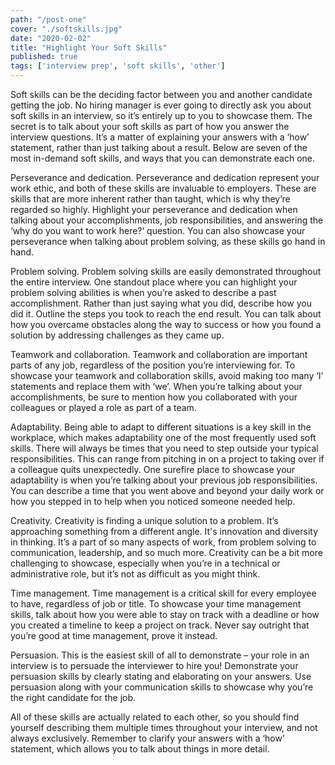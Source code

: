 ```yaml
---
path: "/post-one"
cover: "./softskills.jpg"
date: "2020-02-02"
title: "Highlight Your Soft Skills"
published: true
tags: ['interview prep', 'soft skills', 'other']
---
```


Soft skills can be the deciding factor between you and another candidate getting the job. No hiring manager is ever going to directly ask you about soft skills in an interview, so it’s entirely up to you to showcase them. The secret is to talk about your soft skills as part of how you answer the interview questions. It’s a matter of explaining your answers with a ‘how’ statement, rather than just talking about a result.
Below are seven of the most in-demand soft skills, and ways that you can demonstrate each one.

Perseverance and dedication.
Perseverance and dedication represent your work ethic, and both of these skills are invaluable to employers. These are skills that are more inherent rather than taught, which is why they’re regarded so highly. Highlight your perseverance and dedication when talking about your accomplishments, job responsibilities, and answering the ‘why do you want to work here?’ question. You can also showcase your perseverance when talking about problem solving, as these skills go hand in hand.

Problem solving.
Problem solving skills are easily demonstrated throughout the entire interview. One standout place where you can highlight your problem solving abilities is when you’re asked to describe a past accomplishment. Rather than just saying what you did, describe how you did it. Outline the steps you took to reach the end result. You can talk about how you overcame obstacles along the way to success or how you found a solution by addressing challenges as they came up.

Teamwork and collaboration.
Teamwork and collaboration are important parts of any job, regardless of the position you’re interviewing for. To showcase your teamwork and collaboration skills, avoid making too many ‘I’ statements and replace them with ‘we’. When you’re talking about your accomplishments, be sure to mention how you collaborated with your colleagues or played a role as part of a team.

Adaptability.
Being able to adapt to different situations is a key skill in the workplace, which makes adaptability one of the most frequently used soft skills. There will always be times that you need to step outside your typical responsibilities. This can range from pitching in on a project to taking over if a colleague quits unexpectedly. One surefire place to showcase your adaptability is when you’re talking about your previous job responsibilities. You can describe a time that you went above and beyond your daily work or how you stepped in to help when you noticed someone needed help.

Creativity.
Creativity is finding a unique solution to a problem. It’s approaching something from a different angle. It's innovation and diversity in thinking. It’s a part of so many aspects of work, from problem solving to communication, leadership, and so much more. Creativity can be a bit more challenging to showcase, especially when you’re in a technical or administrative role, but it’s not as difficult as you might think.

Time management.
Time management is a critical skill for every employee to have, regardless of job or title. To showcase your time management skills, talk about how you were able to stay on track with a deadline or how you created a timeline to keep a project on track. Never say outright that you’re good at time management, prove it instead.

​​Persuasion.
This is the easiest skill of all to demonstrate – your role in an interview is to persuade the interviewer to hire you! Demonstrate your persuasion skills by clearly stating and elaborating on your answers. Use persuasion along with your communication skills to showcase why you’re the right candidate for the job.

All of these skills are actually related to each other, so you should find yourself describing them multiple times throughout your interview, and not always exclusively. Remember to clarify your answers with a ‘how’ statement, which allows you to talk about things in more detail.
